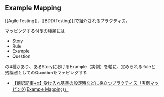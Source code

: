 ## Example Mapping

[[Agile Testing]]、[[BDD(Testing)]]で紹介されるプラクティス。

マッピングする付箋の種類には
- Story
- Rule
- Example
- Question

の4種があり、あるStoryにおけるExample（実例）を軸に、定められるRuleと残論点としてのQuestionをマッピングする

- [【翻訳記事+α】受け入れ基準の設定時などに役立つプラクティス「実例マッピング(Example Mapping)」](https://nihonbuson.hatenadiary.jp/entry/ExampleMapping)